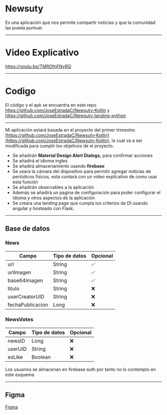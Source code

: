 # Newsuty

Es una aplicación que nos permite compartir noticias y que la comunidad las pueda puntuar.

---
# Video Explicativo

https://youtu.be/TMROfnFNyRQ

---
# Codigo

El código y el apk se encuentra en este repo https://github.com/JoseEstradaC/Newsuty-Kotlin y https://github.com/JoseEstradaC/Newsuty-landing-python

---

Mi aplicación estará basada en el proyecto del primer trimestre. [https://github.com/JoseEstradaC/Newsuty-Kotlin](https://github.com/JoseEstradaC/Newsuty-Kotlin), la cual va a ser modificada para cumplir los objetivos de el proyecto.

- Se añadirán **Material Design Alert Dialogs,** para confirmar acciones
- Se añadirá el idioma ingles
- Se añadirá almacenamiento usando **firebase**
- Se usara la cámara del dispositivo para permitir agregar noticias de periódicos físicos, esta contará con un video explicativo de como usar esta función
- Se añadirán observables a la aplicación
- Además se añadirá un pagina de configuración para poder configurar el idioma y otros aspectos de la aplicación
- Se creara una landing page que cumpla los criterios de DI usando angular y hosteado con Flask.

---

## Base de datos

### News

| Campo | Tipo de datos | Opcional |
| --- | --- | --- |
| url | String | ✅ |
| urlImagen | String | ✅ |
| base64Imagen | String | ✅ |
| titulo | String | ❌ |
| userCreatorUID | String | ❌ |
| fechaPublicacion | Long | ❌ |

### NewsVotes

| Campo | Tipo de datos | Opcional |
| --- | --- | --- |
| newsID | Long | ❌ |
| userUID | String | ❌ |
| esLike | Boolean | ❌ |

Los usuarios se almacenan en firebase auth por tanto no lo contemplo en este esquema

---

## Figma

[Figma](https://www.figma.com/file/yE7cgYgX0NNrUcmfl3qZta/Newsuty?node-id=0%3A1)
